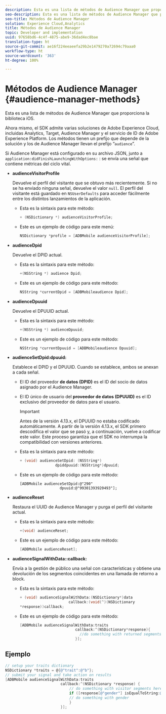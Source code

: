 ```yaml
---
description: Esta es una lista de métodos de Audience Manager que proporciona la biblioteca iOS.
seo-description: Esta es una lista de métodos de Audience Manager que proporciona la biblioteca iOS.
seo-title: Métodos de Audience Manager
solution: Experience Cloud,Analytics
title: Métodos de Audience Manager
topic: Developer and implementation
uuid: 97658bd6-4c4f-4875-abe9-36dad4ec8bae
translation-type: ht
source-git-commit: ae16f224eeaeefa29b2e1479270a72694c79aaa0
workflow-type: ht
source-wordcount: '363'
ht-degree: 100%

---
```



# Métodos de Audience Manager {#audience-manager-methods}

Esta es una lista de métodos de Audience Manager que proporciona la biblioteca iOS.

Ahora mismo, el SDK admite varias soluciones de Adobe Experience Cloud, incluidas Analytics, Target, Audience Manager y el servicio de ID de Adobe Experience Platform. Los métodos tienen un prefijo que depende de la solución y los de Audience Manager llevan el prefijo “`audience`”.

Si Audience Manager está configurado en su archivo JSON, junto a `application:didFinishLaunchingWithOptions:` : se envía una señal que contiene métricas del ciclo vital.

* **audienceVisitorProfile**

   Devuelve el perfil del visitante que se obtuvo más recientemente. Si no se ha enviado ninguna señal, devuelve el valor `null`. El perfil del visitante está guardado en `NSUserDefaults` para acceder fácilmente entre los distintos lanzamientos de la aplicación.

   * Esta es la sintaxis para este método:

      ```objective-c
      + (NSDictionary *) audienceVisitorProfile;
      ```

   * Este es un ejemplo de código para este menú:

      ```objective-c
      NSDictionary *profile = [ADBMobile audienceVisitorProfile]; 
      ```

* **audienceDpid**

   Devuelve el DPID actual.

   * Esta es la sintaxis para este método:

      ```objective-c
      +(NSString *) audience Dpid;
      ```

   * Este es un ejemplo de código para este método:

      ```objective-c
      NSString *currentDpid = [ADBMobileaudience Dpid]; 
      ```

* **audienceDpuuid**

   Devuelve el DPUUID actual.

   * Esta es la sintaxis para este método:

      ```objective-c
      +(NSString *) audienceDpuuid;
      ```

   * Este es un ejemplo de código para este método:

      ```objective-c
      NSString *currentDpuuid = [ADBMobileaudience Dpuuid]; 
      ```

* **audienceSetDpid:&#x200B;dpuuid:**

   Establece el DPID y el DPUUID. Cuando se establece, ambos se anexan a cada señal.

   * El ID del proveedor **de datos (DPID)** es el ID del socio de datos asignado por el Audience Manager.
   * El ID único de usuario del **proveedor de datos (DPUUID)** es el ID exclusivo del proveedor de datos para el usuario.

      >[!IMPORTANT]
      >
      >Antes de la versión 4.13.x, el DPUUID no estaba codificado automáticamente. A partir de la versión 4.13.x, el SDK primero descodifica el valor que se pasó y, a continuación, vuelve a codificar este valor. Este proceso garantiza que el SDK no interrumpa la compatibilidad con versiones anteriores.

   * Esta es la sintaxis para este método:

      ```objective-c
      + (void) audienceSetDpid: (NSString*)   
                      dpiddpuuid:(NSString*)dpuuid;
      ```

   * Este es un ejemplo de código para este método:

      ```objective-
      [ADBMobile audienceSetDpid:@"290"
                        dpuuid:@"99301393920493"];
      ```

* **audienceReset**

   Restaura el UUID de Audience Manager y purga el perfil del visitante actual.

   * Esta es la sintaxis para este método:

      ```objective-c
      +(void) audienceReset;
      ```

   * Este es un ejemplo de código para este método:

      ```objective-c
      [ADBMobile audienceReset]; 
      ```

* **audienceSignalWithData::&#x200B;callback:**

   Envía a la gestión de público una señal con características y obtiene una devolución de los segmentos coincidentes en una llamada de retorno a block.

   * Esta es la sintaxis para este método:

      ```objective-c
      + (void) audienceSignalWithData:(NSDictionary*)data
                            callback:(void(^)(NSDictionary
      *response))callback; 
      ```

   * Este es un ejemplo de código para este método:

      ```objective-c
      [ADBMobile audienceSignalWithData:traits
                               callback:^(NSDictionary*response){
                                 //do something with returned segments
                               }];
      ```

## Ejemplo

```objective-c
// setup your traits dictionary 
NSDictionary *traits = @{@"trait":@"b"}; 
// submit your signal and take action on results 
[ADBMobile audienceSignalWithData:traits  
                         callback:^(NSDictionary *response) { 
                             // do something with visitor segments here 
                             if ([response[@"gender"] isEqualToString:@"male"]) { 
                             // do something with gender  
                             } 
                         }];
```
